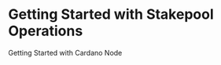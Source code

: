 Getting Started with Stakepool Operations
=========================================

Getting Started with Cardano Node